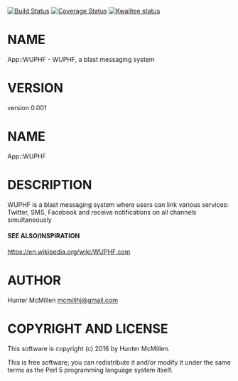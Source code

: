 [![Build Status](https://travis-ci.org/mcmillhj/App-WUPHF.svg?branch=master)](https://travis-ci.org/mcmillhj/App-WUPHF)
[![Coverage Status](https://coveralls.io/repos/mcmillhj/App-WUPHF/badge.png?branch=master)](https://coveralls.io/r/mcmillhj/App-WUPHF?branch=master)
[![Kwalitee status](http://cpants.cpanauthors.org/dist/App-WUPHF.png)](http://cpants.charsbar.org/dist/overview/App-WUPHF)

# NAME

App::WUPHF - WUPHF, a blast messaging system

# VERSION

version 0.001

# NAME 

App::WUPHF

# DESCRIPTION 

WUPHF is a blast messaging system where users can link various services: Twitter, SMS, Facebook and receive notifications on all channels simultaneously

#### SEE ALSO/INSPIRATION

https://en.wikipedia.org/wiki/WUPHF.com

# AUTHOR

Hunter McMillen <mcmillhj@gmail.com>

# COPYRIGHT AND LICENSE

This software is copyright (c) 2016 by Hunter McMillen.

This is free software; you can redistribute it and/or modify it under
the same terms as the Perl 5 programming language system itself.
